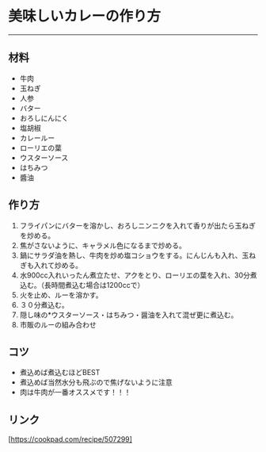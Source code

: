 # 美味しいカレーの作り方
***

## 材料
- 牛肉
- 玉ねぎ
- 人参
- バター
- おろしにんにく
- 塩胡椒
- カレールー
- ローリエの葉
- ウスターソース
- はちみつ
- 醬油
  
## 作り方
1. フライパンにバターを溶かし、おろしニンニクを入れて香りが出たら玉ねぎを炒める。
2. 焦がさないように、キャラメル色になるまで炒める。
3. 鍋にサラダ油を熱し、牛肉を炒め塩コショウをする。にんじんも入れ、玉ねぎも入れて炒める。
4. 水900cc入れいったん煮立たせ、アクをとり、ローリエの葉を入れ、30分煮込む。（長時間煮込む場合は1200ccで）
5. 火を止め、ルーを溶かす。
6. ３０分煮込む。
7. 隠し味の*ウスターソース・はちみつ・醤油を入れて混ぜ更に煮込む。
8. 市販のルーの組み合わせ

## コツ
- 煮込めば煮込むほどBEST
- 煮込めば当然水分も飛ぶので焦げないように注意
- 肉は牛肉が一番オススメです！！！

## リンク
[https://cookpad.com/recipe/507299]